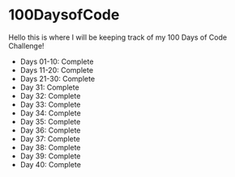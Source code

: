 # 100DaysofCode

Hello this is where I will be keeping track of my 100 Days of Code Challenge!

- Days 01-10: Complete
- Days 11-20: Complete
- Days 21-30: Complete
- Day 31: Complete
- Day 32: Complete
- Day 33: Complete
- Day 34: Complete
- Day 35: Complete
- Day 36: Complete
- Day 37: Complete
- Day 38: Complete
- Day 39: Complete
- Day 40: Complete
